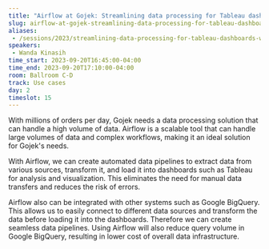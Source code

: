 ```yaml
---
title: "Airflow at Gojek: Streamlining data processing for Tableau dashboards"
slug: airflow-at-gojek-streamlining-data-processing-for-tableau-dashboards
aliases:
 - /sessions/2023/streamlining-data-processing-for-tableau-dashboards-with-airflow-gojek-case-study
speakers:
 - Wanda Kinasih
time_start: 2023-09-20T16:45:00-04:00
time_end: 2023-09-20T17:10:00-04:00
room: Ballroom C-D
track: Use cases
day: 2
timeslot: 15
---
```


With millions of orders per day, Gojek needs a data processing solution that can handle a high volume of data. Airflow is a scalable tool that can handle large volumes of data and complex workflows, making it an ideal solution for Gojek's needs.
 
With Airflow, we can create automated data pipelines to extract data from various sources, transform it, and load it into dashboards such as Tableau for analysis and visualization. This eliminates the need for manual data transfers and reduces the risk of errors. 
 
Airflow also can be integrated with other systems such as Google BigQuery. This allows us to easily connect to different data sources and transform the data before loading it into the dashboards. Therefore we can create seamless data pipelines. Using Airflow will also reduce query volume in Google BigQuery, resulting in lower cost of overall data infrastructure.